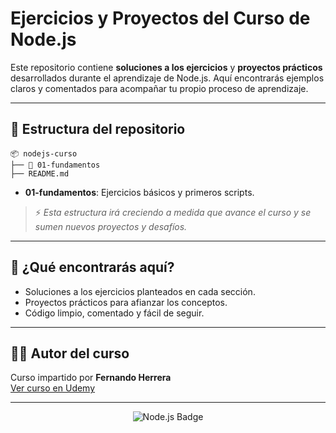 # Ejercicios y Proyectos del Curso de Node.js

Este repositorio contiene **soluciones a los ejercicios** y **proyectos prácticos** desarrollados durante el aprendizaje de Node.js. Aquí encontrarás ejemplos claros y comentados para acompañar tu propio proceso de aprendizaje.

---

## 📁 Estructura del repositorio

```
📦 nodejs-curso
├── 📂 01-fundamentos
├── README.md
```

- **01-fundamentos**: Ejercicios básicos y primeros scripts.

> ⚡ *Esta estructura irá creciendo a medida que avance el curso y se sumen nuevos proyectos y desafíos.*

---

## 🚀 ¿Qué encontrarás aquí?

- Soluciones a los ejercicios planteados en cada sección.
- Proyectos prácticos para afianzar los conceptos.
- Código limpio, comentado y fácil de seguir.

---

## 👨‍🏫 Autor del curso

Curso impartido por **Fernando Herrera**  
[Ver curso en Udemy](https://www.udemy.com/course/nodejs-de-cero-a-experto/)

---

<p align="center">
  <img src="https://img.shields.io/badge/Node.js-5FA04E.svg?style=for-the-badge&logo=nodedotjs&logoColor=white" alt="Node.js Badge"/>
</p>